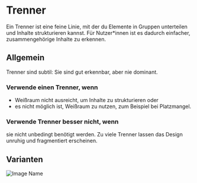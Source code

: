 # Trenner

Ein Trenner ist eine feine Linie, mit der du Elemente in Gruppen unterteilen und Inhalte strukturieren kannst. Für Nutzer*innen ist es dadurch einfacher, zusammengehörige Inhalte zu erkennen.

## Allgemein

Trenner sind subtil: Sie sind gut erkennbar, aber nie dominant.

### Verwende einen Trenner, wenn

*	Weißraum nicht ausreicht, um Inhalte zu strukturieren oder
*	es nicht möglich ist, Weißraum zu nutzen, zum Beispiel bei Platzmangel.


### Verwende Trenner besser nicht, wenn

sie nicht unbedingt benötigt werden. Zu viele Trenner lassen das Design unruhig und fragmentiert erscheinen.


## Varianten

![Image Name](assets/3_components/divider/divider_de.png)

